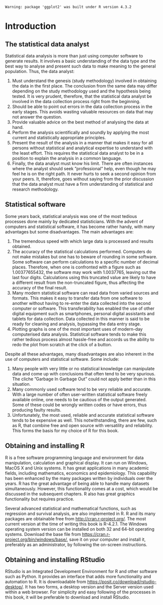 
```
Warning: package 'ggplot2' was built under R version 4.3.2
```

# Introduction
## The statistical data analyst
Statistical data analysis is more than just using computer software to generate results. It involves a basic understanding of the data type and the best way to analyse and present such data to make meaning to the general population. Thus, the data analyst:

1. Must understand the genesis (study methodology) involved in obtaining the data in the first place. The conclusion from the same data may differ depending on the study methodology used and the hypothesis being tested. It is very prudent, therefore, that the statistical data analyst be involved in the data collection process right from the beginning.
1. Should be able to point out errors in the data collection process in the early stages. This avoids wasting valuable resources on data that may not answer the question.
1. Provide valuable advice on the best method of analysing the data at hand.
1. Perform the analysis scientifically and soundly by applying the most current and statistically appropriate principles.
1. Present the result of the analysis in a manner that makes it easy for all persons without statistical and analytical expertise to understand with the least effort. This requires the statistical data analyst to be in a position to explain the analysis in a common language.
1. Finally, the data analyst must know his limit. There are often instances where the analyst should seek ”professional” help, even though he may feel he is on the right path. It never hurts to seek a second opinion from your peers.
It, therefore, goes without saying from the prior discussion that the data analyst must have a firm understanding of statistical and research methodology.

## Statistical software
Some years back, statistical analysis was one of the most tedious processes done mainly by dedicated statisticians. With the advent of computers and statistical software, it has become rather handy, with many advantages but some disadvantages.
The main advantages are:
1. The tremendous speed with which large data is processed and results obtained.
1. The accuracy of the statistical calculations performed. Computers do not make mistakes but one has to beware of rounding in some software. Some software can perform calculations to a specific number of decimal places. Therefore, when one is confronted with a figure such as 1.00377655432, the software may work with 1.0037765, leaving out the last four digits. Calculations using this truncated value are likely to have a different result from the non-truncated figure, thus affecting the accuracy of the final result.
1. Many modern statistical software can read data from varied sources and formats. This makes it easy to transfer data from one software to another without having to re-enter the data collected into the second computer or software. This transferability has enabled the use of other digital equipment such as smartphones, personal digital assistants and tablets for data collection. Data collected in this manner is said to be ready for cleaning and analysis, bypassing the data entry stage.
1. Plotting graphs is one of the most important uses of modern-day computerised data analysis. Statistical software tends to make this rather tedious process almost hassle-free and accords us the ability to redo the plot from scratch at the click of a button.

Despite all these advantages, many disadvantages are also inherent in the use of computers and statistical software. Some include:

1. Many people with very little or no statistical knowledge can manipulate data and come up with conclusions that often tend to be very spurious. The cliche ”Garbage In Garbage Out” could not apply better than in this situation.
1. Many commonly used software tend to be very reliable and accurate. With a large number of often user-written statistical software freely available online, one needs to be cautious of the output generated. Some of these could be wrongly written codes or have errors, thus producing faulty results.
1. Unfortunately, the most used, reliable and accurate statistical software tends to be expensive as well. This notwithstanding, there are few, such as R, that combine free and open source with versatility and reliability. This forms the basis for my choice of R for this book.

## Obtaining and installing R
R is a free software programming language and environment for data manipulation, calculation and graphical display. It can run on Windows, MacOS X and Unix systems. It has great applications in many academic fields, including mathematics, economics and epidemiology. This capability has been enhanced by the many packages written by individuals over the years. R has the great advantage of being able to handle many datasets simultaneously. However, this functionality comes at a cost, which would be discussed in the subsequent chapters. R also has great graphics functionality but requires practice.

Several advanced statistical and mathematical functions, such as regression and survival analysis, are also implemented in R.
R and its many packages are obtainable free from http://cran.r-project.org/. The most current version at the time of writing this book is R-4.2.1. The Windows operating system version can be installed on both 32 and 64-bit operating systems. Download the base file from https://cran.r-project.org/bin/windows/base/, save it on your computer and install it, preferably as an administrator, by following the on-screen instructions.

## Obtaining and installing RStudio
RStudio is an Integrated Development Environment for R and other software such as Python. It provides an interface that adds more functionality and automation to R. It is downloadable from https://posit.co/download/rstudio-desktop/. It has two forms, a desktop version and the Server version used within a web browser. For simplicity and easy following of the processes in this book, it will be preferable to download and install RStudio. 

